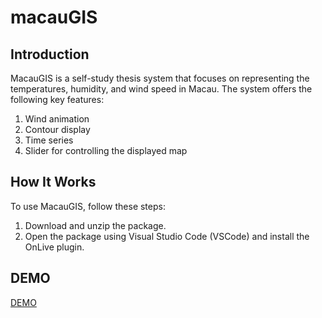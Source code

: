 # macauGIS
## Introduction
MacauGIS is a self-study thesis system that focuses on representing the temperatures, humidity, and wind speed in Macau. The system offers the following key features:

1. Wind animation
2. Contour display
3. Time series
4. Slider for controlling the displayed map
   
##  How It Works
To use MacauGIS, follow these steps:

1. Download and unzip the package.
2. Open the package using Visual Studio Code (VSCode) and install the OnLive plugin.

## DEMO
[DEMO](https://chchoiw.github.io/gis_exercise/)
